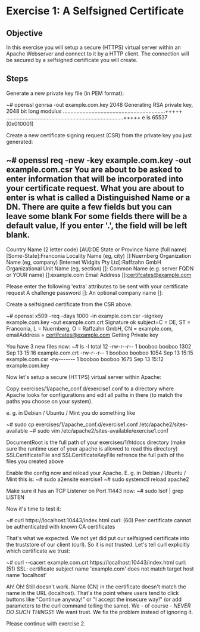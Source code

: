 # Exercise 1: A Selfsigned Certificate

## Objective
In this exercise you will setup a secure (HTTPS) virtual server within an Apache Webserver and connect to it by a HTTP client. The connection will be secured by a selfsigned certificate you will create.

## Steps

Generate a new private key file (in PEM format):

~# openssl genrsa -out example.com.key 2048
Generating RSA private key, 2048 bit long modulus
....................................................................+++++
..............................................................................+++++
e is 65537 (0x010001)


Create a new certificate signing request (CSR) from the private key you just generated:

~# openssl req -new -key example.com.key -out example.com.csr
You are about to be asked to enter information that will be incorporated
into your certificate request.
What you are about to enter is what is called a Distinguished Name or a DN.
There are quite a few fields but you can leave some blank
For some fields there will be a default value,
If you enter '.', the field will be left blank.
-----
Country Name (2 letter code) [AU]:DE
State or Province Name (full name) [Some-State]:Franconia
Locality Name (eg, city) []:Nuernberg
Organization Name (eg, company) [Internet Widgits Pty Ltd]:Raffzahn GmbH
Organizational Unit Name (eg, section) []:
Common Name (e.g. server FQDN or YOUR name) []:example.com
Email Address []:certifcates@example.com

Please enter the following 'extra' attributes
to be sent with your certificate request
A challenge password []:
An optional company name []:


Create a selfsigned certificate from the CSR above.

~# openssl x509 -req -days 1000 -in example.com.csr -signkey example.com.key -out example.com.crt
Signature ok
subject=C = DE, ST = Franconia, L = Nuernberg, O = Raffzahn GmbH, CN = example.com, emailAddress = certifcates@example.com
Getting Private key


You have 3 new files now:
~# ls -l
total 12
-rw-r--r-- 1 booboo booboo 1302 Sep 13 15:16 example.com.crt
-rw-r--r-- 1 booboo booboo 1054 Sep 13 15:15 example.com.csr
-rw------- 1 booboo booboo 1675 Sep 13 15:12 example.com.key


Now let's setup a secure (HTTPS) virtual server within Apache:

Copy exercises/1/apache_conf.d/exercise1.conf to a directory where Apache looks for configurations and edit all paths in there (to match the paths you choose on your system).

e. g. in Debian / Ubuntu / Mint you do something like

~# sudo cp exercises/1/apache_conf.d/exercise1.conf /etc/apache2/sites-available
~# sudo vim /etc/apache2/sites-available/exercise1.conf

DocumentRoot is the full path of your exercises/1/htdocs directory
(make sure the runtime user of your apache is allowed to read this directory)
SSLCertificateFile and SSLCertificateKeyFile refrence the full path of the files you created above

Enable the config now and reload your Apache. E. g. in Debian / Ubuntu / Mint this is:
~# sudo a2ensite exercise1
~# sudo systemctl reload apache2

Make sure it has an TCP Listener on Port 11443 now:
~# sudo lsof | grep LISTEN

Now it's time to test it:

~# curl https://localhost:10443/index.html
curl: (60) Peer certificate cannot be authenticated with known CA certificates

That's what we expected. We not yet did put our selfsigned certificate into the truststore of our client (curl). So it is not trusted. Let's tell curl explicitly which certificate we trust:

~# curl --cacert example.com.crt https://localhost:10443/index.html
curl: (51) SSL: certificate subject name 'example.com' does not match target host name 'localhost'

Ah! Oh! Still doesn't work. Name (CN) in the certificate doesn't match the name in the URL (localhost). That's the point where users tend to click buttons like "Continue anyway!" or "I accept the insecure way!" (or add parameters to the curl command telling the same). We - of course - *NEVER* *DO* *SUCH* *THINGS*!! We want trust. We fix the problem instead of ignoring it.

Please continue with exercise 2.
